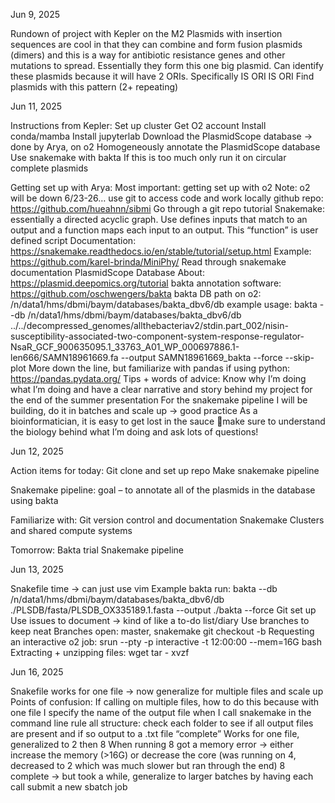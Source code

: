 Jun 9, 2025

Rundown of project with Kepler on the M2
Plasmids with insertion sequences are cool in that they can combine and form fusion plasmids (dimers) and this is a way for antibiotic resistance genes and other mutations to spread. Essentially they form this one big plasmid.
Can identify these plasmids because it will have 2 ORIs. Specifically IS ORI IS ORI
Find plasmids with this pattern (2+ repeating) 


Jun 11, 2025

Instructions from Kepler:
Set up cluster
Get O2 account
Install conda/mamba
Install jupyterlab
Download the PlasmidScope database → done by Arya, on o2
Homogeneously annotate the PlasmidScope database
Use snakemake with bakta
If this is too much only run it on circular complete plasmids

Getting set up with Arya:
Most important: getting set up with o2
Note: o2 will be down 6/23-26… use git to access code and work locally
github repo: https://github.com/hueahnn/sibmi 
Go through a git repo tutorial 
Snakemake: essentially a directed acyclic graph. Use defines inputs that match to an output and a function maps each input to an output. This “function” is user defined script
Documentation: https://snakemake.readthedocs.io/en/stable/tutorial/setup.html 
Example: https://github.com/karel-brinda/MiniPhy/ 
Read through snakemake documentation
PlasmidScope Database
About: https://plasmid.deepomics.org/tutorial 
bakta annotation software: https://github.com/oschwengers/bakta
bakta DB path on o2: /n/data1/hms/dbmi/baym/databases/bakta_dbv6/db
example usage: bakta --db /n/data1/hms/dbmi/baym/databases/bakta_dbv6/db ../../decompressed_genomes/allthebacteriav2/stdin.part_002/nisin-susceptibility-associated-two-component-system-response-regulator-NsaR_GCF_900635095.1_33763_A01_WP_000697886.1-len666/SAMN18961669.fa --output SAMN18961669_bakta --force --skip-plot
More down the line, but familiarize with pandas if using python: https://pandas.pydata.org/ 
Tips + words of advice:
Know why I’m doing what I’m doing and have a clear narrative and story behind my project for the end of the summer presentation
For the snakemake pipeline I will be building, do it in batches and scale up → good practice
As a bioinformatician, it is easy to get lost in the sauce 🥫make sure to understand the biology behind what I’m doing and ask lots of questions!


Jun 12, 2025

Action items for today: 
Git clone and set up repo
Make snakemake pipeline

Snakemake pipeline: goal – to annotate all of the plasmids in the database using bakta

Familiarize with:
Git version control and documentation
Snakemake
Clusters and shared compute systems

Tomorrow:
Bakta trial
Snakemake pipeline


Jun 13, 2025

Snakefile time → can just use vim
Example bakta run: 
bakta --db /n/data1/hms/dbmi/baym/databases/bakta_dbv6/db ./PLSDB/fasta/PLSDB_OX335189.1.fasta --output ./bakta --force
Git set up
Use issues to document → kind of like a to-do list/diary
Use branches to keep neat
Branches open: master, snakemake
git checkout -b <name>
Requesting an interactive o2 job: 
srun --pty -p interactive -t 12:00:00 --mem=16G bash
Extracting + unzipping files: 
wget <url>
tar - xvzf <file>


Jun 16, 2025


Snakefile works for one file → now generalize for multiple files and scale up
Points of confusion: 
If calling on multiple files, how to do this because with one file I specify the name of the output file when I call snakemake in the command line
rule all structure: check each folder to see if all output files are present and if so output to a .txt file “complete”
Works for one file, generalized to 2 then 8
When running 8 got a memory error → either increase the memory (>16G) or decrease the core (was running on 4, decreased to 2 which was much slower but ran through the end)
8 complete → but took a while, generalize to larger batches by having each call submit a new sbatch job



